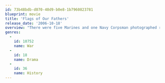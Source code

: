 ```yaml
---
id: 73b48bdb-d070-40d9-b0e8-1b7960823781
blueprint: movie
title: 'Flags of Our Fathers'
release_date: '2006-10-18'
overview: "There were five Marines and one Navy Corpsman photographed raising the U.S. flag on Mt. Suribachi by Joe Rosenthal on February 23, 1945. This is the story of three of the six surviving servicemen – John 'Doc' Bradley, Pvt. Rene Gagnon and Pvt. Ira Hayes, who fought in the battle to take Iwo Jima from the Japanese."
genres:
  -
    id: 10752
    name: War
  -
    id: 18
    name: Drama
  -
    id: 36
    name: History
---
```

